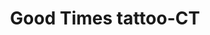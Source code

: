 ---
title: "Good Times tattoo-CT"
url: /cholula-de-rivadavia/good-times-tattoo-ct/
shop: tatuaje
---